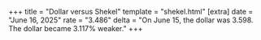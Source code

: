 +++
title = "Dollar versus Shekel"
template = "shekel.html"
[extra]
date = "June 16, 2025"
rate = "3.486"
delta = "On June 15, the dollar was 3.598. The dollar became 3.117% weaker."
+++
